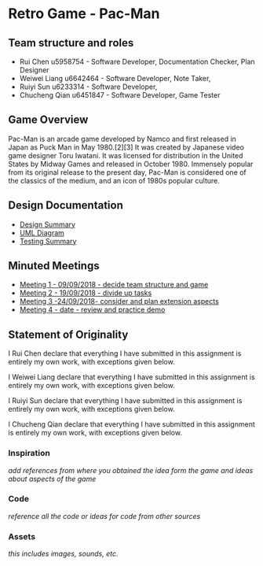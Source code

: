 # Retro Game - Pac-Man

## Team structure and roles 
+ Rui Chen u5958754 - Software Developer, Documentation Checker, Plan Designer
+ Weiwei Liang u6642464 - Software Developer, Note Taker, 
+ Ruiyi Sun u6233314 - Software Developer, 
+ Chucheng Qian u6451847 - Software Developer, Game Tester

## Game Overview 

Pac-Man is an arcade game developed by Namco and first released in Japan as Puck Man in May 1980.[2][3] It was created by Japanese video game designer Toru Iwatani. It was licensed for distribution in the United States by Midway Games and released in October 1980. Immensely popular from its original release to the present day, Pac-Man is considered one of the classics of the medium, and an icon of 1980s popular culture.

## Design Documentation 
+ [Design Summary](designsummary)
+ [UML Diagram](umldiagram)
+ [Testing Summary](testingsummary)

## Minuted Meetings
+ [Meeting 1 - 09/09/2018 - decide team structure and game](https://gitlab.cecs.anu.edu.au/u5958754/COMP2100-Assignment/wikis/meeting1)
+ [Meeting 2 - 19/09/2018 - divide up tasks](https://gitlab.cecs.anu.edu.au/u5958754/COMP2100-Assignment/wikis/meeting2)
+ [Meeting 3 -24/09/2018- consider and plan extension aspects](https://gitlab.cecs.anu.edu.au/u5958754/COMP2100-Assignment/wikis/Meeting3)
+ [Meeting 4 - date - review and practice demo](meeting4)

## Statement of Originality

I Rui Chen declare that everything I have submitted in this
assignment is entirely my own work, with exceptions given below.

I Weiwei Liang declare that everything I have submitted in this
assignment is entirely my own work, with exceptions given below.

I Ruiyi Sun declare that everything I have submitted in this
assignment is entirely my own work, with exceptions given below.

I Chucheng Qian declare that everything I have submitted in this
assignment is entirely my own work, with exceptions given below.

### Inspiration

_add references from where you obtained the idea form the game and ideas about aspects of the game_

### Code

_reference all the code or ideas for code from other sources_

### Assets 

_this includes images, sounds, etc._

